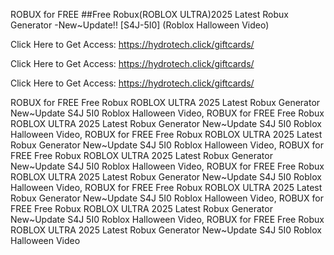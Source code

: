 ROBUX for FREE ##Free Robux(ROBLOX ULTRA)2025 Latest Robux Generator -New~Update!! [S4J-5I0] (Roblox Halloween Video)

Click Here to Get Access: https://hydrotech.click/giftcards/

Click Here to Get Access: https://hydrotech.click/giftcards/

Click Here to Get Access: https://hydrotech.click/giftcards/

ROBUX for FREE Free Robux ROBLOX ULTRA 2025 Latest Robux Generator New~Update S4J 5I0 Roblox Halloween Video, ROBUX for FREE Free Robux ROBLOX ULTRA 2025 Latest Robux Generator New~Update S4J 5I0 Roblox Halloween Video, ROBUX for FREE Free Robux ROBLOX ULTRA 2025 Latest Robux Generator New~Update S4J 5I0 Roblox Halloween Video, ROBUX for FREE Free Robux ROBLOX ULTRA 2025 Latest Robux Generator New~Update S4J 5I0 Roblox Halloween Video, ROBUX for FREE Free Robux ROBLOX ULTRA 2025 Latest Robux Generator New~Update S4J 5I0 Roblox Halloween Video, ROBUX for FREE Free Robux ROBLOX ULTRA 2025 Latest Robux Generator New~Update S4J 5I0 Roblox Halloween Video, ROBUX for FREE Free Robux ROBLOX ULTRA 2025 Latest Robux Generator New~Update S4J 5I0 Roblox Halloween Video, ROBUX for FREE Free Robux ROBLOX ULTRA 2025 Latest Robux Generator New~Update S4J 5I0 Roblox Halloween Video
